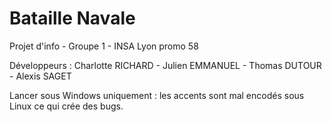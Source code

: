 # Bataille Navale

Projet d'info - Groupe 1 - INSA Lyon promo 58

Développeurs : Charlotte RICHARD - Julien EMMANUEL - Thomas DUTOUR - Alexis SAGET

Lancer sous Windows uniquement : les accents sont mal encodés sous Linux ce qui crée des bugs.

